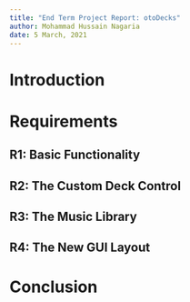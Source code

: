 ```yaml
---
title: "End Term Project Report: otoDecks"
author: Mohammad Hussain Nagaria
date: 5 March, 2021
---
```



# Introduction

# Requirements

## R1: Basic Functionality


## R2: The Custom Deck Control


## R3: The Music Library


## R4: The New GUI Layout


# Conclusion
